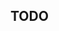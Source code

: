 [comment]: <> (Généré automatiquement par make_page_systemes.py, creation_fichiers_systemes)

## TODO  
